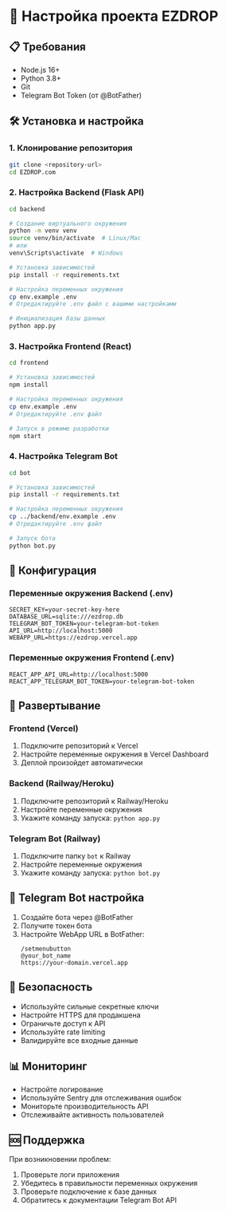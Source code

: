 # 🚀 Настройка проекта EZDROP

## 📋 Требования

- Node.js 16+ 
- Python 3.8+
- Git
- Telegram Bot Token (от @BotFather)

## 🛠️ Установка и настройка

### 1. Клонирование репозитория

```bash
git clone <repository-url>
cd EZDROP.com
```

### 2. Настройка Backend (Flask API)

```bash
cd backend

# Создание виртуального окружения
python -m venv venv
source venv/bin/activate  # Linux/Mac
# или
venv\Scripts\activate  # Windows

# Установка зависимостей
pip install -r requirements.txt

# Настройка переменных окружения
cp env.example .env
# Отредактируйте .env файл с вашими настройками

# Инициализация базы данных
python app.py
```

### 3. Настройка Frontend (React)

```bash
cd frontend

# Установка зависимостей
npm install

# Настройка переменных окружения
cp env.example .env
# Отредактируйте .env файл

# Запуск в режиме разработки
npm start
```

### 4. Настройка Telegram Bot

```bash
cd bot

# Установка зависимостей
pip install -r requirements.txt

# Настройка переменных окружения
cp ../backend/env.example .env
# Отредактируйте .env файл

# Запуск бота
python bot.py
```

## 🔧 Конфигурация

### Переменные окружения Backend (.env)

```env
SECRET_KEY=your-secret-key-here
DATABASE_URL=sqlite:///ezdrop.db
TELEGRAM_BOT_TOKEN=your-telegram-bot-token
API_URL=http://localhost:5000
WEBAPP_URL=https://ezdrop.vercel.app
```

### Переменные окружения Frontend (.env)

```env
REACT_APP_API_URL=http://localhost:5000
REACT_APP_TELEGRAM_BOT_TOKEN=your-telegram-bot-token
```

## 🚀 Развертывание

### Frontend (Vercel)

1. Подключите репозиторий к Vercel
2. Настройте переменные окружения в Vercel Dashboard
3. Деплой произойдет автоматически

### Backend (Railway/Heroku)

1. Подключите репозиторий к Railway/Heroku
2. Настройте переменные окружения
3. Укажите команду запуска: `python app.py`

### Telegram Bot (Railway)

1. Подключите папку `bot` к Railway
2. Настройте переменные окружения
3. Укажите команду запуска: `python bot.py`

## 📱 Telegram Bot настройка

1. Создайте бота через @BotFather
2. Получите токен бота
3. Настройте WebApp URL в BotFather:
   ```
   /setmenubutton
   @your_bot_name
   https://your-domain.vercel.app
   ```

## 🔐 Безопасность

- Используйте сильные секретные ключи
- Настройте HTTPS для продакшена
- Ограничьте доступ к API
- Используйте rate limiting
- Валидируйте все входные данные

## 📊 Мониторинг

- Настройте логирование
- Используйте Sentry для отслеживания ошибок
- Мониторьте производительность API
- Отслеживайте активность пользователей

## 🆘 Поддержка

При возникновении проблем:

1. Проверьте логи приложения
2. Убедитесь в правильности переменных окружения
3. Проверьте подключение к базе данных
4. Обратитесь к документации Telegram Bot API 